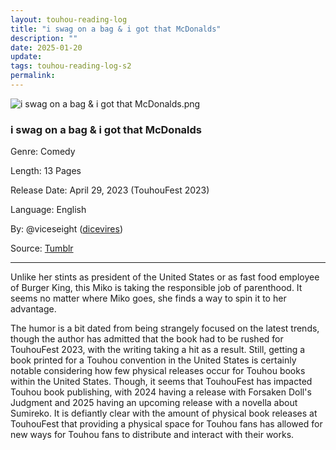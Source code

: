 ```yaml
---
layout: touhou-reading-log
title: "i swag on a bag & i got that McDonalds"
description: ""
date: 2025-01-20
update: 
tags: touhou-reading-log-s2
permalink:
---
```

![i swag on a bag & i got that McDonalds.png](/images/indexes-extras/touhou-reading-log/S2/02/cover.png)

### i swag on a bag & i got that McDonalds

Genre: Comedy

Length: 13 Pages

Release Date: April 29, 2023 (TouhouFest 2023)

Language: English

By: @viceseight ([dicevires](https://www.etsy.com/shop/dicevires?listing_id=1709883236&from_page=listing))

Source: [Tumblr](https://dicevires.tumblr.com/post/723953242036469760/mikosaki-book-from-touhoufest-in-april-it-was-my)

- - -

Unlike her stints as president of the United States or as fast food employee of Burger King, this Miko is taking the responsible job of parenthood. It seems no matter where Miko goes, she finds a way to spin it to her advantage.

The humor is a bit dated from being strangely focused on the latest trends, though the author has admitted that the book had to be rushed for TouhouFest 2023, with the writing taking a hit as a result. Still, getting a book printed for a Touhou convention in the United States is certainly notable considering how few physical releases occur for Touhou books within the United States. Though, it seems that TouhouFest has impacted Touhou book publishing, with 2024 having a release with Forsaken Doll's Judgment and 2025 having an upcoming release with a novella about Sumireko. It is defiantly clear with the amount of physical book releases at TouhouFest that providing a physical space for Touhou fans has allowed for new ways for Touhou fans to distribute and interact with their works.